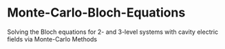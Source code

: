 # Monte-Carlo-Bloch-Equations
Solving the Bloch equations for 2- and 3-level systems with cavity electric fields via Monte-Carlo Methods
